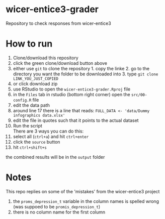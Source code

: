 # wicer-entice3-grader
Repository to check responses from wicer-entice3

# How to run

1. Clone/download this repository
  1. click the green clone/download button above
  2. either use `git` to clone the repository
    1. copy the linke
    2. go to the directory you want the folder to be downloaded into
    3. type `git clone LINK_YOU_JUST_COPIED`
  3. or click download zip
2. use RStudio to open the `wicer-entice3-grader.Rproj` file
3. in the `Files` tab in rstudio (bottom right corner) open the `src/00-config.R` file
4. edit the data path
  1. around line 17 there is a line that reads: `FULL_DATA <- 'data/Dummy infographics data.xlsx'`
  2. edit the file in quotes such that it points to the actual dataset
5. Run the script  
  There are 3 ways you can do this:
  1. select all (`ctrl+a`) and hit `ctrl+enter`
  2. click the `source` button
  3. hit `ctrl+shift+s`

the combined results will be in the `output` folder

# Notes

This repo replies on some of the 'mistakes' from the wicer-entice3 project

1. the `proms_depression_t` variable in the column names is spelled wrong (was suppoed to be `promis_depression_t`)
2. there is no column name for the first column
